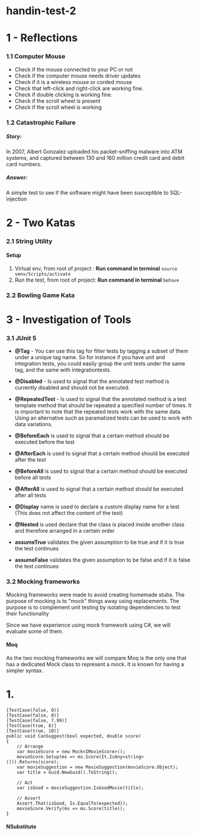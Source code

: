 # handin-test-2
# 1 - Reflections

### 1.1 Computer Mouse
- Check if the mouse connected to your PC or not
- Check if the computer mouse needs driver updates
- Check if it is a wireless mouse or corded mouse
- Check that left-click and right-click are working fine.
- Check if double clicking is working fine.
- Check if the scroll wheel is present
- Check if the scroll wheel is working
### 1.2 Catastrophic Failure
##### Story: 
In 2007, Albert Gonzalez uploaded his packet-sniffing malware into ATM systems, and captured between 130 and 160 million credit card and debit card numbers.

##### Answer: 
A simple test to see if the software might have been susceptible to SQL-injection

# 2 - Two Katas

### 2.1 String Utility

#### Setup
1. Virtual env, from root of project : **Run command in terminal** ````source venv/Scripts/activate````
2. Run the test, from root of project: **Run command in terminal** ```behave ```



### 2.2 Bowling Game Kata


# 3 - Investigation of Tools

### 3.1 JUnit 5 

* **@Tag** - You can use this tag for filter tests by tagging a subset of them under a unique tag name. So for instance if you have unit and integration tests, you could easily group the unit tests under the same tag, and the same with integrationtests.

* **@Disabled** - Is used to signal that the annotated test method is currently disabled and should not be executed.

* **@RepeatedTest** - Is used to signal that the annotated method is a test template method that should be repeated a specified number of times. It is important to note that the repeated tests work with the same data. Using an alternative such as paramatized tests can be used to work with data variations.

* **@BeforeEach** is used to signal that a certain method should be executed before the test
* **@AfterEach** is used to signal that a certain method should be executed after the test

* **@BeforeAll** is used to signal that a certain method should be executed before all tests
* **@AfterAll** is used to signal that a certain method should be executed after all tests
* **@Display** name is used to declare a custom display name for a test (This does not affect the content of the test)
* **@Nested** is used declare that the class is placed inside another class and therefore arranged in a certain order
* **assumeTrue** validates the given assumption to be true and if it is true the test continues
* **assumeFalse** validates the given assumption to be false and if it is false the test continues

### 3.2 Mocking frameworks
Mocking frameworks were made to avoid creating homemade stubs. The purpose of mocking is to "mock" things away using replacements. The purpose is to complement unit testing by isolating dependencies to test their functionality

Since we have experience using mock framework using C#, we will evaluate some of them. 

#### Moq

As the two mocking frameworks we will compare Moq is the only one that has a dedicated Mock class to represent a mock. It is known for having a simpler syntax.

# 1. 

```
[TestCase(false, 0)]
[TestCase(false, 0)]
[TestCase(false, 7.99)]
[TestCase(true, 8)]
[TestCase(true, 10)]
public void CanSuggest(bool expected, double score)
{
    // Arrange
    var movieScore = new Mock<IMovieScore>();
    movieScore.Setup(ms => ms.Score(It.IsAny<string>())).Returns(score);
    var movieSuggestion = new MovieSuggestion(movieScore.Object);
    var title = Guid.NewGuid().ToString();

    // Act
    var isGood = movieSuggestion.IsGoodMovie(title);

    // Assert
    Assert.That(isGood, Is.EqualTo(expected));
    movieScore.Verify(ms => ms.Score(title));
}

```








#### NSubstitute





